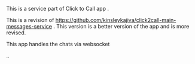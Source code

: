 This is a service part of Click to Call app .



This is a revision of https://github.com/kinsleykajiva/click2call-main-messages-service . This version is a better version of the app and is more revised.

This app handles the chats via websocket




..

